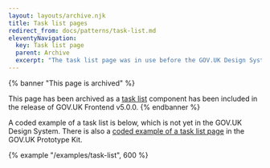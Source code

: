 ```yaml
---
layout: layouts/archive.njk
title: Task list pages
redirect_from: docs/patterns/task-list.md
eleventyNavigation:
  key: Task list page
  parent: Archive
  excerpt: "The task list page was in use before the GOV.UK Design System developed one."
---
```


{% banner "This page is archived" %}

This page has been archived as a [task list](https://design-system.service.gov.uk/components/task-list/) component has been included in the release of GOV.UK Frontend v5.0.0.
{% endbanner %}

A coded example of a task list is below, which is not yet in the GOV.UK Design System. There is also a [coded example of a task list page](https://govuk-prototype-kit.herokuapp.com/docs/templates/task-list) in the GOV.UK Prototype Kit.

{% example "/examples/task-list", 600 %}
